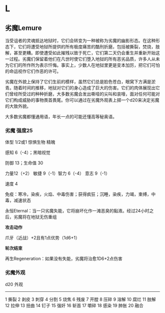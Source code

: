 # L

## 劣魔Lemure

当受诅者的灵魂抵达地狱时，它们会转变为一种被称为劣魔的幽影形态。在这种形态下，它们将遭受地狱所提供的所有极度痛苦的酷刑折磨，包括被撕裂，焚烧，肢解，甚至更糟。即使遭受如此摧残以致于死亡，它们第二天仍会重生并重新开始这一过程。劣魔们保留着他们在凡世时使它们堕入地狱的所有恶劣品质，许多人从未为它们的所作所为表示忏悔。事实上，少数人在地狱里更是变本加厉，把它们可怕的命运视作它们作恶的许可。

劣魔在外貌上保持了它们生前的模样，虽然它们总是脸色苍白，眼窝下方满是淤青。随着时间的推移，地狱对它们的身心造成了巨大的伤害。它们的肉体展现出它们曾经所受过的种种折磨，大多数劣魔会发出嘶哑的尖叫和哀嚎，面对任何可能对它们构成威胁的事物畏首畏尾。你可以通过在劣魔外观表上掷一个d20来决定劣魔的大致外貌。

大多数劣魔都懂通用语，年长一点的可能还懂高等秘奥语。

### 劣魔 强度25

体型 1/2或1 惊惧生物 精魄

感知 6（-4）；黑暗视觉

防御 13；生命值 30

力量12（+2） 敏捷 9（-1）智力 6（-4） 意志 9（-1）

速度 4

免疫：寒冷，染疾，火焰、中毒伤害；获得疯狂；沉睡，染疾，力竭，束缚，中毒，减速状态

永恒Eternal：当一只劣魔失能，它将崩坏化作一滩恶臭的黏液。经过24小时之后，劣魔将在地狱无伤重组

**攻击动作**

爪牙（近战）+2且有1点优势（1d6+1）

**轮次结束**

再生Regeneration：如果没有失能，劣魔将治愈1D6+2点伤害

### 劣魔外观

  d20   外观
  ----- ------
  1     撕裂
  2     剥皮
  3     刺穿
  4     分割
  5     烧焦
  6     残废
  7     开膛
  8     压碎
  9     溶解
  10    腐烂
  11    肢解
  12    拉伸
  13    扭曲
  14    钉子
  15    强奸
  16    斩首
  17    嚼碎
  18    感染
  19    肿胀
  20    融合

 
